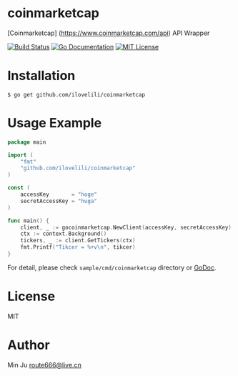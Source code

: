 # coinmarketcap
[Coinmarketcap] (https://www.coinmarketcap.com/api) API Wrapper

[![Build Status](https://travis-ci.org/ilovelili/coinmarketcap.svg?branch=master)](https://travis-ci.org/ilovelili/coinmarketcap)
[![Go Documentation](http://img.shields.io/badge/go-documentation-blue.svg?style=flat-square)][godocs]
[![MIT License](http://img.shields.io/badge/license-MIT-blue.svg?style=flat-square)][license]

[license]: https://github.com/ilovelili/coinmarketcap/blob/master/LICENSE
[godocs]: http://godoc.org/github.com/ilovelili/coinmarketcap

# Installation

```
$ go get github.com/ilovelili/coinmarketcap
```

# Usage Example
```go
package main

import (
    "fmt"
    "github.com/ilovelili/coinmarketcap"
)

const (
    accessKey       = "hoge"
    secretAccessKey = "huga"
)

func main() {
    client, _ := gocoinmarketcap.NewClient(accessKey, secretAccessKey)
	ctx := context.Background()
	tickers, _ := client.GetTickers(ctx)
    fmt.Printf("Tikcer = %+v\n", tikcer)
}
```

For detail, please check ``sample/cmd/coinmarketcap`` directory or [GoDoc](http://godoc.org/github.com/ilovelili/coinmarketcap).

# License
MIT
# Author
Min Ju <route666@live.cn>